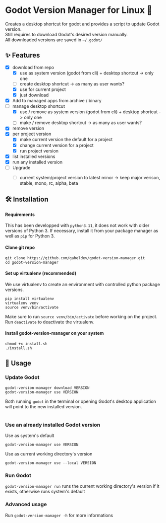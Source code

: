# Godot Version Manager for Linux 🐧

Creates a desktop shortcut for godot and provides a script to update Godot version. \
Still requires to download Godot's desired version manually. \
All downloaded versions are saved in ```~/.godot/```




## ✨ Features

* [x] download from repo
    * [x] use as system version (godot from cli) + desktop shortcut -> only one 
    * [ ] create desktop shortcut -> as many as user wants?
    * [x] use for current project
    * [x] just download
* [x]  Add to managed apps from archive / binary
* [ ] manage desktop shortcut
    * [x] use / remove as system version (godot from cli) + desktop shortcut -> only one 
    * [ ] make / remove desktop shortcut -> as many as user wants?
* [x] remove version
* [x] per project version
    * [x] make current version the default for a project
    * [x] change current version for a project
    * [x] run project version
* [x] list installed versions
* [x] run any installed version 
* [ ] Upgrade
    * [ ] current system/project version to latest minor
        -> keep major verison, stable, mono, rc, alpha, beta   





## 🛠️ Installation

#### Requirements

This has been developped with `python3.11`, it does not work with older versions of Python 3. If necessary, install it from your package manager as well as `pip` for Python 3.

<!--- Seems unnecessary 
The package uses `argcomplete` to autocomplete arguments. Install it on your system using:

```
# on Ubuntu
sudo apt install python3-argcomplete
sudo activate-global-python-argcomplete
```
--->

#### Clone git repo

```
git clone https://github.com/gaheldev/godot-version-manager.git
cd godot-version-manager
```

#### Set up virtualenv (recommended)

We use virtualenv to create an environment with controlled python package versions. 


```
pip install virtualenv
virtualenv venv
source venv/bin/activate
```

Make sure to run `source venv/bin/activate` before working on the project. <br>
Run `deactivate` to deactivate the virtualenv.

#### Install godot-version-manager on your system

```
chmod +x install.sh
./install.sh
```




## 📝 Usage

### Update Godot

```
godot-version-manager download VERSION
godot-version-manager use VERSION
```

Both running ```godot``` in the terminal or opening Godot's desktop application will point to the new installed version.
<br> <br/>

### Use an already installed Godot version

Use as system's default
```
godot-version-manager use VERSION
```

Use as current working directory's version
```
godot-version-manager use --local VERSION
```

### Run Godot

`godot-version-manager run` runs the current working directory's version if it exists, otherwise runs system's default

### Advanced usage

Run ```godot-version-manager -h``` for more informations

